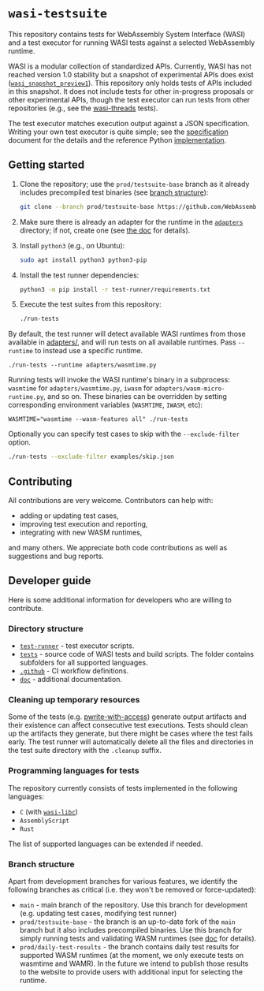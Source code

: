 # `wasi-testsuite`

This repository contains tests for WebAssembly System Interface (WASI) and a test executor for running WASI tests against a selected WebAssembly runtime.

WASI is a modular collection of standardized APIs. Currently, WASI has not reached version 1.0
stability but a snapshot of experimental APIs does exist ([`wasi_snapshot_preview1`]). This
repository only holds tests of APIs included in this snapshot. It does not include tests for other
in-progress proposals or other experimental APIs, though the test executor can run tests from other repositories (e.g., see the [wasi-threads] tests).

[`wasi_snapshot_preview1`]: https://github.com/WebAssembly/WASI/blob/main/legacy/preview1/docs.md
[wasi-threads]: https://github.com/WebAssembly/wasi-threads/tree/main/test

The test executor matches execution output against a JSON specification. Writing your own test
executor is quite simple; see the [specification] document for the details and the reference Python
[implementation].

[specification]: doc/specification.md
[implementation]: ./test-runner

## Getting started

1. Clone the repository; use the `prod/testsuite-base` branch as it already includes precompiled
   test binaries (see [branch structure](#branch-structure)):

   ```bash
   git clone --branch prod/testsuite-base https://github.com/WebAssembly/wasi-testsuite
   ```

2. Make sure there is already an adapter for the runtime in the [`adapters`](adapters) directory; if
   not, create one (see [the doc](doc/adapters.md) for details).

3. Install `python3` (e.g., on Ubuntu):

   ```bash
   sudo apt install python3 python3-pip
   ```

4. Install the test runner dependencies:

   ```bash
   python3 -m pip install -r test-runner/requirements.txt
   ```

5. Execute the test suites from this repository:

   ```bash
   ./run-tests
   ```

By default, the test runner will detect available WASI runtimes from
those available in [adapters/](adapters/), and will run tests on all
available runtimes.  Pass `--runtime` to instead use a specific runtime.

```
./run-tests --runtime adapters/wasmtime.py
```

Running tests will invoke the WASI runtime's binary in a subprocess:
`wasmtime` for `adapters/wasmtime.py`, `iwasm` for
`adapters/wasm-micro-runtime.py`, and so on.  These binaries can be
overridden by setting corresponding environment variables (`WASMTIME`,
`IWASM`, etc):

```
WASMTIME="wasmtime --wasm-features all" ./run-tests
```

Optionally you can specify test cases to skip with the `--exclude-filter` option.

```bash
./run-tests --exclude-filter examples/skip.json                                                  \
```

## Contributing

All contributions are very welcome. Contributors can help with:

- adding or updating test cases,
- improving test execution and reporting,
- integrating with new WASM runtimes,

and many others. We appreciate both code contributions as well as suggestions and bug reports.

## Developer guide

Here is some additional information for developers who are willing to contribute.

### Directory structure

- [`test-runner`](test-runner) - test executor scripts.
- [`tests`](tests) - source code of WASI tests and build scripts. The folder contains subfolders for all supported languages.
- [`.github`](.github) - CI workflow definitions.
- [`doc`](doc) - additional documentation.

### Cleaning up temporary resources

Some of the tests (e.g. [pwrite-with-access](./tests/c/src/pwrite-with-access.c)) generate
output artifacts and their existence can affect consecutive test executions. Tests should clean up
the artifacts they generate, but there might be cases where the test fails early. The test runner
will automatically delete all the files and directories in the test suite directory with the
`.cleanup` suffix.

### Programming languages for tests

The repository currently consists of tests implemented in the following languages:

- `C` (with [`wasi-libc`](https://github.com/WebAssembly/wasi-libc))
- `AssemblyScript`
- `Rust`

The list of supported languages can be extended if needed.

### Branch structure

Apart from development branches for various features, we identify the following branches as critical (i.e. they won't be removed or force-updated):

- `main` - main branch of the repository. Use this branch for development (e.g. updating test cases, modifying test runner)
- `prod/testsuite-base` - the branch is an up-to-date fork of the `main` branch but it also includes precompiled binaries. Use this branch for simply running tests and validating WASM runtimes (see [doc](doc/precompiled-binaries.md) for details).
- `prod/daily-test-results` - the branch contains daily test results for supported WASM runtimes (at the moment, we only execute tests on wasmtime and WAMR). In the future we intend to publish those results to the website to provide users with additional input for selecting the runtime.
